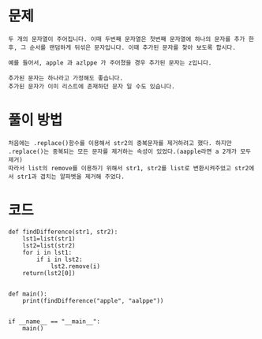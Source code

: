 # 문제

```
두 개의 문자열이 주어집니다. 이때 두번째 문자열은 첫번째 문자열에 하나의 문자를 추가 한 후, 그 순서를 랜덤하게 뒤섞은 문자입니다. 이때 추가된 문자를 찾아 보도록 합시다.

예를 들어서, apple 과 azlppe 가 주어졌을 경우 추가된 문자는 z입니다.

추가된 문자는 하나라고 가정해도 좋습니다.
추가된 문자가 이미 리스트에 존재하던 문자 일 수도 있습니다.
```

# 풀이 방법

    처음에는 .replace()함수를 이용해서 str2의 중복문자를 제거하려고 했다. 하지만 .replace()는 중복되는 모든 문자를 제거하는 속성이 있었다.(aapple라면 a 2개가 모두 제거) 
    따라서 list의 remove를 이용하기 위해서 str1, str2를 list로 변환시켜주었고 str2에서 str1과 겹치는 알파벳을 제거해 주었다. 

# 코드
```
def findDifference(str1, str2):
    lst1=list(str1)
    lst2=list(str2)
    for i in lst1:
        if i in lst2:
            lst2.remove(i)
    return(lst2[0])
        

def main():
    print(findDifference("apple", "aalppe"))
    

if __name__ == "__main__":
    main()

```
